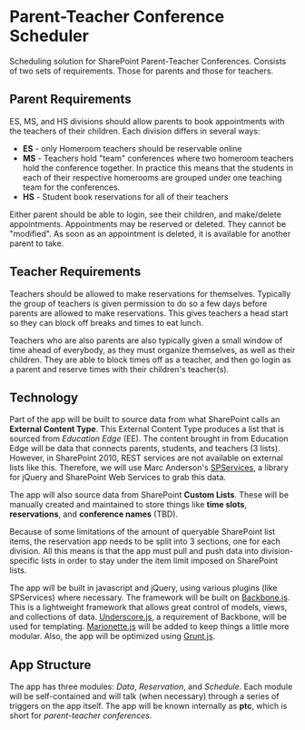 Parent-Teacher Conference Scheduler
===================================

Scheduling solution for SharePoint Parent-Teacher Conferences. Consists of two sets of requirements. Those for parents and those for teachers.

Parent Requirements
-------------------
ES, MS, and HS divisions should allow parents to book appointments with the teachers of their children. Each division differs in several ways:

* **ES** - only Homeroom teachers should be reservable online
* **MS** - Teachers hold "team" conferences where two homeroom teachers hold the conference together. In practice this means that the students in each of their respective homerooms are grouped under one teaching team for the conferences.
* **HS** - Student book reservations for all of their teachers

Either parent should be able to login, see their children, and make/delete appointments. Appointments may be reserved or deleted. They cannot be "modified". As soon as an appointment is deleted, it is available for another parent to take.

Teacher Requirements
--------------------
Teachers should be allowed to make reservations for themselves. Typically the group of teachers is given permission to do so a few days before parents are allowed to make reservations. This gives teachers a head start so they can block off breaks and times to eat lunch.

Teachers who are also parents are also typically given a small window of time ahead of everybody, as they must organize themselves, as well as their children. They are able to block times off as a teacher, and then go login as a parent and reserve times with their children's teacher(s).

Technology
----------
Part of the app will be built to source data from what SharePoint calls an **External Content Type**. This External Content Type produces a list that is sourced from *Education Edge* (EE). The content brought in from Education Edge will be data that connects parents, students, and teachers (3 lists). However, in SharePoint 2010, REST services are not available on external lists like this. Therefore, we will use Marc Anderson's [SPServices](http://spservices.codeplex.com), a library for jQuery and SharePoint Web Services to grab this data.

The app will also source data from SharePoint **Custom Lists**. These will be manually created and maintained to store things like **time slots**, **reservations**, and **conference names** (TBD).

Because of some limitations of the amount of queryable SharePoint list items, the reservation app needs to be split into 3 sections, one for each division. All this means is that the app must pull and push data into division-specific lists in order to stay under the item limit imposed on SharePoint lists.

The app will be built in javascript and jQuery, using various plugins (like SPServices) where necessary. The framework will be built on [Backbone.js](http://backbonejs.org). This is a lightweight framework that allows great control of models, views, and collections of data. [Underscore.js](http://underscorejs.org), a requirement of Backbone, will be used for templating. [Marionette.js](http://marionettejs.com/) will be added to keep things a little more modular. Also, the app will be optimized using [Grunt.js](http://gruntjs.com/). 

App Structure
----------
The app has three modules: *Data*, *Reservation*, and *Schedule*. Each module will be self-contained and will talk (when necessary) through a series of triggers on the app itself. The app will be known internally as **ptc**, which is short for *parent-teacher conferences*.
